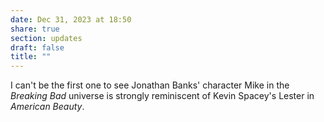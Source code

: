 ```yaml
---
date: Dec 31, 2023 at 18:50
share: true
section: updates
draft: false
title: ""
---
```



I can't be the first one to see Jonathan Banks' character Mike in the _Breaking Bad_ universe is  strongly reminiscent of Kevin Spacey's Lester in _American Beauty_.
